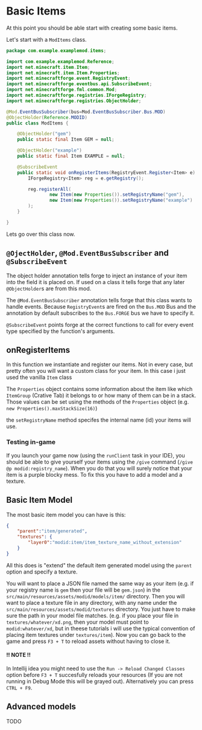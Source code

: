 # Basic Items

At this point you should be able start with creating some basic items.

Let's start with a `ModItems` class.

```java
package com.example.examplemod.items;

import com.example.examplemod.Reference;
import net.minecraft.item.Item;
import net.minecraft.item.Item.Properties;
import net.minecraftforge.event.RegistryEvent;
import net.minecraftforge.eventbus.api.SubscribeEvent;
import net.minecraftforge.fml.common.Mod;
import net.minecraftforge.registries.IForgeRegistry;
import net.minecraftforge.registries.ObjectHolder;

@Mod.EventBusSubscriber(bus=Mod.EventBusSubscriber.Bus.MOD)
@ObjectHolder(Reference.MODID)
public class ModItems {

    @ObjectHolder("gem")
    public static final Item GEM = null;

    @ObjectHolder("example")
    public static final Item EXAMPLE = null;

    @SubscribeEvent
    public static void onRegisterItems(RegistryEvent.Register<Item> e) {
        IForgeRegistry<Item> reg = e.getRegistry();

        reg.registerAll(
                new Item(new Properties()).setRegistryName("gem"),
                new Item(new Properties()).setRegistryName("example")
        );
    }

}
```

Lets go over this class now.

## `@OjectHolder`, `@Mod.EventBusSubscriber` and `@SubscribeEvent`

The object holder annotation tells forge to inject an instance
of your item into the field it is placed on.
If used on a class it tells forge that any later
`@ObjectHolder`s are from this mod.

The `@Mod.EventBusSubscriber` annotation tells forge that this class
wants to handle events. Because `RegistryEvent`s are fired on the `Bus.MOD` Bus and the annotation by default subscribes to the `Bus.FORGE` bus we have to specify it.

`@SubscribeEvent` points forge at the correct functions to call
for every event type specified by the function's arguments.

## onRegisterItems
In this function we instantiate and register our items.
Not in every case, but pretty often you will want
a custom class for your item. In this case
i just used the vanilla `Item` class

The `Properties` object contains some information about
the item like which `ItemGroup` (Crative Tab) it belongs to or
how many of them can be in a stack. Those values
can be set using the methods of the `Properties` object
(e.g. `new Properties().maxStackSize(16)`)

the `setRegistryName` method specifes the internal name (id) your items
will use.

### Testing in-game

If you launch your game now (using the `runClient` task in your IDE), 
you should be able to give yourself your items using 
the `/give` command (`/give @p modid:registry_name`).
When you do that you will surely notice that your item is a purple
blocky mess. To fix this you have to add a model and a texture.

## Basic Item Model
The most basic item model you can have is this:

```json
{
    "parent":"item/generated",
    "textures": {
        "layer0":"modid:item/item_texture_name_without_extension"
    }
}
```

All this does is "extend" the default item generated model
using the `parent` option and specify a texture.

You will want to place a JSON file named the same way
as your item (e.g. if your registry name is `gem` then your file will be `gem.json`)
in the `src/main/resources/assets/modid/models/item/` directory.
Then you will want to place a texture file in any directory, with any name
under the `src/main/resources/assets/modid/textures` directory.
You just have to make sure the path in your model file matches.
(e.g. if you place your file in `textures/whatever/xd.png`, then your model
must point to `modid:whatever/xd`, but in theese tutorials i will use the
typical convention of placing item textures under `textures/item`).
Now you can go back to the game and press `F3 + T` to reload assets
without having to close it.

#### !! NOTE !!
In Intellij idea you might need to use the `Run -> Reload Changed Classes` option before `F3 + T` 
succesfully reloads your resources (If you are not running in Debug Mode this will be grayed out). Alternatively 
you can press `CTRL + F9`.

## Advanced models
TODO
